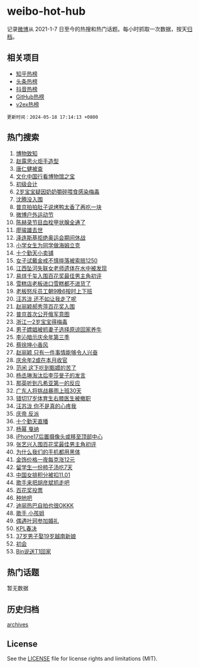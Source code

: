 # weibo-hot-hub

记录[微博](https://www.weibo.com)从 2021-1-7 日至今的热搜和热门话题。每小时抓取一次数据，按天[归档](archives)。

## 相关项目

- [知乎热榜](https://github.com/lonnyzhang423/zhihu-hot-hub)
- [头条热榜](https://github.com/lonnyzhang423/toutiao-hot-hub)
- [抖音热榜](https://github.com/lonnyzhang423/douyin-hot-hub)
- [GitHub热榜](https://github.com/lonnyzhang423/github-hot-hub)
- [v2ex热榜](https://github.com/lonnyzhang423/v2ex-hot-hub)


`更新时间：2024-05-18 17:14:13 +0800`

## 热门搜索

1. [博物致知](https://m.weibo.cn/search?containerid=100103type%3D1%26t%3D10%26q%3D%23%E5%8D%9A%E7%89%A9%E8%87%B4%E7%9F%A5%23&stream_entry_id=51&isnewpage=1&extparam=seat%3D1%26pos%3D0%26c_type%3D51%26stream_entry_id%3D51%26cate%3D10103%26q%3D%2523%25E5%258D%259A%25E7%2589%25A9%25E8%2587%25B4%25E7%259F%25A5%2523%26dgr%3D0%26filter_type%3Drealtimehot%26display_time%3D1716023651%26pre_seqid%3D171602365178405545112)
1. [赵露思火炬手造型](https://m.weibo.cn/search?containerid=100103type%3D1%26t%3D10%26q%3D%23%E8%B5%B5%E9%9C%B2%E6%80%9D%E7%81%AB%E7%82%AC%E6%89%8B%E9%80%A0%E5%9E%8B%23&stream_entry_id=31&isnewpage=1&extparam=seat%3D1%26lcate%3D5001%26c_type%3D31%26cate%3D5001%26q%3D%2523%25E8%25B5%25B5%25E9%259C%25B2%25E6%2580%259D%25E7%2581%25AB%25E7%2582%25AC%25E6%2589%258B%25E9%2580%25A0%25E5%259E%258B%2523%26dgr%3D0%26filter_type%3Drealtimehot%26pos%3D0%26stream_entry_id%3D31%26flag%3D1%26band_rank%3D1%26realpos%3D1%26display_time%3D1716023651%26pre_seqid%3D171602365178405545112)
1. [唐仁健被查](https://m.weibo.cn/search?containerid=100103type%3D1%26t%3D10%26q%3D%23%E5%94%90%E4%BB%81%E5%81%A5%E8%A2%AB%E6%9F%A5%23&stream_entry_id=31&isnewpage=1&extparam=seat%3D1%26lcate%3D5001%26c_type%3D31%26cate%3D5001%26q%3D%2523%25E5%2594%2590%25E4%25BB%2581%25E5%2581%25A5%25E8%25A2%25AB%25E6%259F%25A5%2523%26dgr%3D0%26filter_type%3Drealtimehot%26pos%3D1%26stream_entry_id%3D31%26flag%3D1%26band_rank%3D2%26realpos%3D2%26display_time%3D1716023651%26pre_seqid%3D171602365178405545112)
1. [文化中国行看博物馆之宝](https://m.weibo.cn/search?containerid=100103type%3D1%26t%3D10%26q%3D%23%E6%96%87%E5%8C%96%E4%B8%AD%E5%9B%BD%E8%A1%8C%E7%9C%8B%E5%8D%9A%E7%89%A9%E9%A6%86%E4%B9%8B%E5%AE%9D%23&stream_entry_id=31&isnewpage=1&extparam=seat%3D1%26lcate%3D5001%26c_type%3D31%26cate%3D5001%26q%3D%2523%25E6%2596%2587%25E5%258C%2596%25E4%25B8%25AD%25E5%259B%25BD%25E8%25A1%258C%25E7%259C%258B%25E5%258D%259A%25E7%2589%25A9%25E9%25A6%2586%25E4%25B9%258B%25E5%25AE%259D%2523%26dgr%3D0%26filter_type%3Drealtimehot%26pos%3D2%26stream_entry_id%3D31%26flag%3D0%26band_rank%3D3%26realpos%3D3%26display_time%3D1716023651%26pre_seqid%3D171602365178405545112)
1. [初级会计](https://m.weibo.cn/search?containerid=100103type%3D1%26t%3D10%26q%3D%23%E5%88%9D%E7%BA%A7%E4%BC%9A%E8%AE%A1%23&stream_entry_id=31&isnewpage=1&extparam=seat%3D1%26lcate%3D5001%26c_type%3D31%26cate%3D5001%26q%3D%2523%25E5%2588%259D%25E7%25BA%25A7%25E4%25BC%259A%25E8%25AE%25A1%2523%26dgr%3D0%26is_ad_pos%3D1%26pos%3D3%26stream_entry_id%3D31%26adid%3D235830%26band_rank%3D4%26filter_type%3Drealtimehot%26display_time%3D1716023651%26pre_seqid%3D171602365178405545112)
1. [2岁宝宝疑因奶奶嚼碎喂食感染梅毒](https://m.weibo.cn/search?containerid=100103type%3D1%26t%3D10%26q%3D%232%E5%B2%81%E5%AE%9D%E5%AE%9D%E7%96%91%E5%9B%A0%E5%A5%B6%E5%A5%B6%E5%9A%BC%E7%A2%8E%E5%96%82%E9%A3%9F%E6%84%9F%E6%9F%93%E6%A2%85%E6%AF%92%23&stream_entry_id=31&isnewpage=1&extparam=seat%3D1%26lcate%3D5001%26c_type%3D31%26cate%3D5001%26q%3D%25232%25E5%25B2%2581%25E5%25AE%259D%25E5%25AE%259D%25E7%2596%2591%25E5%259B%25A0%25E5%25A5%25B6%25E5%25A5%25B6%25E5%259A%25BC%25E7%25A2%258E%25E5%2596%2582%25E9%25A3%259F%25E6%2584%259F%25E6%259F%2593%25E6%25A2%2585%25E6%25AF%2592%2523%26dgr%3D0%26filter_type%3Drealtimehot%26pos%3D4%26stream_entry_id%3D31%26flag%3D0%26band_rank%3D4%26realpos%3D4%26display_time%3D1716023651%26pre_seqid%3D171602365178405545112)
1. [沈腾没入围](https://m.weibo.cn/search?containerid=100103type%3D1%26t%3D10%26q%3D%23%E6%B2%88%E8%85%BE%E6%B2%A1%E5%85%A5%E5%9B%B4%23&stream_entry_id=31&isnewpage=1&extparam=seat%3D1%26lcate%3D5001%26c_type%3D31%26cate%3D5001%26q%3D%2523%25E6%25B2%2588%25E8%2585%25BE%25E6%25B2%25A1%25E5%2585%25A5%25E5%259B%25B4%2523%26dgr%3D0%26filter_type%3Drealtimehot%26pos%3D5%26stream_entry_id%3D31%26flag%3D1%26band_rank%3D5%26realpos%3D5%26display_time%3D1716023651%26pre_seqid%3D171602365178405545112)
1. [普京拍拍肚子说烤鸭太香了再吃一块](https://m.weibo.cn/search?containerid=100103type%3D1%26t%3D10%26q%3D%23%E6%99%AE%E4%BA%AC%E6%8B%8D%E6%8B%8D%E8%82%9A%E5%AD%90%E8%AF%B4%E7%83%A4%E9%B8%AD%E5%A4%AA%E9%A6%99%E4%BA%86%E5%86%8D%E5%90%83%E4%B8%80%E5%9D%97%23&stream_entry_id=31&isnewpage=1&extparam=seat%3D1%26lcate%3D5001%26c_type%3D31%26cate%3D5001%26q%3D%2523%25E6%2599%25AE%25E4%25BA%25AC%25E6%258B%258D%25E6%258B%258D%25E8%2582%259A%25E5%25AD%2590%25E8%25AF%25B4%25E7%2583%25A4%25E9%25B8%25AD%25E5%25A4%25AA%25E9%25A6%2599%25E4%25BA%2586%25E5%2586%258D%25E5%2590%2583%25E4%25B8%2580%25E5%259D%2597%2523%26dgr%3D0%26filter_type%3Drealtimehot%26pos%3D6%26stream_entry_id%3D31%26flag%3D2%26band_rank%3D6%26realpos%3D6%26display_time%3D1716023651%26pre_seqid%3D171602365178405545112)
1. [微博户外运动节](https://m.weibo.cn/search?containerid=100103type%3D1%26t%3D10%26q%3D%23%E5%BE%AE%E5%8D%9A%E6%88%B7%E5%A4%96%E8%BF%90%E5%8A%A8%E8%8A%82%23&stream_entry_id=31&isnewpage=1&extparam=seat%3D1%26lcate%3D5001%26c_type%3D31%26cate%3D5001%26q%3D%2523%25E5%25BE%25AE%25E5%258D%259A%25E6%2588%25B7%25E5%25A4%2596%25E8%25BF%2590%25E5%258A%25A8%25E8%258A%2582%2523%26dgr%3D0%26is_ad_pos%3D1%26pos%3D7%26stream_entry_id%3D31%26adid%3D236938%26band_rank%3D7%26filter_type%3Drealtimehot%26display_time%3D1716023651%26pre_seqid%3D171602365178405545112)
1. [陈赫录节目血栓甲状腺全通了](https://m.weibo.cn/search?containerid=100103type%3D1%26t%3D10%26q%3D%23%E9%99%88%E8%B5%AB%E5%BD%95%E8%8A%82%E7%9B%AE%E8%A1%80%E6%A0%93%E7%94%B2%E7%8A%B6%E8%85%BA%E5%85%A8%E9%80%9A%E4%BA%86%23&stream_entry_id=31&isnewpage=1&extparam=seat%3D1%26lcate%3D5001%26c_type%3D31%26cate%3D5001%26q%3D%2523%25E9%2599%2588%25E8%25B5%25AB%25E5%25BD%2595%25E8%258A%2582%25E7%259B%25AE%25E8%25A1%2580%25E6%25A0%2593%25E7%2594%25B2%25E7%258A%25B6%25E8%2585%25BA%25E5%2585%25A8%25E9%2580%259A%25E4%25BA%2586%2523%26dgr%3D0%26filter_type%3Drealtimehot%26pos%3D8%26stream_entry_id%3D31%26flag%3D2%26band_rank%3D7%26realpos%3D7%26display_time%3D1716023651%26pre_seqid%3D171602365178405545112)
1. [廖骏雄去世](https://m.weibo.cn/search?containerid=100103type%3D1%26t%3D10%26q%3D%23%E5%BB%96%E9%AA%8F%E9%9B%84%E5%8E%BB%E4%B8%96%23&stream_entry_id=31&isnewpage=1&extparam=seat%3D1%26lcate%3D5001%26c_type%3D31%26cate%3D5001%26q%3D%2523%25E5%25BB%2596%25E9%25AA%258F%25E9%259B%2584%25E5%258E%25BB%25E4%25B8%2596%2523%26dgr%3D0%26filter_type%3Drealtimehot%26pos%3D9%26stream_entry_id%3D31%26flag%3D1%26band_rank%3D8%26realpos%3D8%26display_time%3D1716023651%26pre_seqid%3D171602365178405545112)
1. [泽连斯基拒绝奥运会期间休战](https://m.weibo.cn/search?containerid=100103type%3D1%26t%3D10%26q%3D%23%E6%B3%BD%E8%BF%9E%E6%96%AF%E5%9F%BA%E6%8B%92%E7%BB%9D%E5%A5%A5%E8%BF%90%E4%BC%9A%E6%9C%9F%E9%97%B4%E4%BC%91%E6%88%98%23&stream_entry_id=31&isnewpage=1&extparam=seat%3D1%26lcate%3D5001%26c_type%3D31%26cate%3D5001%26q%3D%2523%25E6%25B3%25BD%25E8%25BF%259E%25E6%2596%25AF%25E5%259F%25BA%25E6%258B%2592%25E7%25BB%259D%25E5%25A5%25A5%25E8%25BF%2590%25E4%25BC%259A%25E6%259C%259F%25E9%2597%25B4%25E4%25BC%2591%25E6%2588%2598%2523%26dgr%3D0%26filter_type%3Drealtimehot%26pos%3D10%26stream_entry_id%3D31%26flag%3D1%26band_rank%3D9%26realpos%3D9%26display_time%3D1716023651%26pre_seqid%3D171602365178405545112)
1. [小学女生为同学做海姆立克](https://m.weibo.cn/search?containerid=100103type%3D1%26t%3D10%26q%3D%23%E5%B0%8F%E5%AD%A6%E5%A5%B3%E7%94%9F%E4%B8%BA%E5%90%8C%E5%AD%A6%E5%81%9A%E6%B5%B7%E5%A7%86%E7%AB%8B%E5%85%8B%23&stream_entry_id=31&isnewpage=1&extparam=seat%3D1%26lcate%3D5001%26c_type%3D31%26cate%3D5001%26q%3D%2523%25E5%25B0%258F%25E5%25AD%25A6%25E5%25A5%25B3%25E7%2594%259F%25E4%25B8%25BA%25E5%2590%258C%25E5%25AD%25A6%25E5%2581%259A%25E6%25B5%25B7%25E5%25A7%2586%25E7%25AB%258B%25E5%2585%258B%2523%26dgr%3D0%26filter_type%3Drealtimehot%26pos%3D11%26stream_entry_id%3D31%26flag%3D32768%26band_rank%3D10%26realpos%3D10%26display_time%3D1716023651%26pre_seqid%3D171602365178405545112)
1. [十个勤天小卖铺](https://m.weibo.cn/search?containerid=100103type%3D1%26t%3D10%26q%3D%E5%8D%81%E4%B8%AA%E5%8B%A4%E5%A4%A9%E5%B0%8F%E5%8D%96%E9%93%BA&stream_entry_id=31&isnewpage=1&extparam=seat%3D1%26lcate%3D5001%26c_type%3D31%26cate%3D5001%26q%3D%25E5%258D%2581%25E4%25B8%25AA%25E5%258B%25A4%25E5%25A4%25A9%25E5%25B0%258F%25E5%258D%2596%25E9%2593%25BA%26dgr%3D0%26filter_type%3Drealtimehot%26pos%3D12%26stream_entry_id%3D31%26flag%3D2%26band_rank%3D11%26realpos%3D11%26display_time%3D1716023651%26pre_seqid%3D171602365178405545112)
1. [女子试戴金戒不慎摔落被索赔1250](https://m.weibo.cn/search?containerid=100103type%3D1%26t%3D10%26q%3D%23%E5%A5%B3%E5%AD%90%E8%AF%95%E6%88%B4%E9%87%91%E6%88%92%E4%B8%8D%E6%85%8E%E6%91%94%E8%90%BD%E8%A2%AB%E7%B4%A2%E8%B5%941250%23&stream_entry_id=31&isnewpage=1&extparam=seat%3D1%26lcate%3D5001%26c_type%3D31%26cate%3D5001%26q%3D%2523%25E5%25A5%25B3%25E5%25AD%2590%25E8%25AF%2595%25E6%2588%25B4%25E9%2587%2591%25E6%2588%2592%25E4%25B8%258D%25E6%2585%258E%25E6%2591%2594%25E8%2590%25BD%25E8%25A2%25AB%25E7%25B4%25A2%25E8%25B5%25941250%2523%26dgr%3D0%26filter_type%3Drealtimehot%26pos%3D13%26stream_entry_id%3D31%26flag%3D1%26band_rank%3D12%26realpos%3D12%26display_time%3D1716023651%26pre_seqid%3D171602365178405545112)
1. [江西坠河失联女老师遗体在水中被发现](https://m.weibo.cn/search?containerid=100103type%3D1%26t%3D10%26q%3D%23%E6%B1%9F%E8%A5%BF%E5%9D%A0%E6%B2%B3%E5%A4%B1%E8%81%94%E5%A5%B3%E8%80%81%E5%B8%88%E9%81%97%E4%BD%93%E5%9C%A8%E6%B0%B4%E4%B8%AD%E8%A2%AB%E5%8F%91%E7%8E%B0%23&stream_entry_id=31&isnewpage=1&extparam=seat%3D1%26lcate%3D5001%26c_type%3D31%26cate%3D5001%26q%3D%2523%25E6%25B1%259F%25E8%25A5%25BF%25E5%259D%25A0%25E6%25B2%25B3%25E5%25A4%25B1%25E8%2581%2594%25E5%25A5%25B3%25E8%2580%2581%25E5%25B8%2588%25E9%2581%2597%25E4%25BD%2593%25E5%259C%25A8%25E6%25B0%25B4%25E4%25B8%25AD%25E8%25A2%25AB%25E5%258F%2591%25E7%258E%25B0%2523%26dgr%3D0%26filter_type%3Drealtimehot%26pos%3D14%26stream_entry_id%3D31%26flag%3D1%26band_rank%3D13%26realpos%3D13%26display_time%3D1716023651%26pre_seqid%3D171602365178405545112)
1. [易烊千玺入围百花奖最佳男主角初评](https://m.weibo.cn/search?containerid=100103type%3D1%26t%3D10%26q%3D%23%E6%98%93%E7%83%8A%E5%8D%83%E7%8E%BA%E5%85%A5%E5%9B%B4%E7%99%BE%E8%8A%B1%E5%A5%96%E6%9C%80%E4%BD%B3%E7%94%B7%E4%B8%BB%E8%A7%92%E5%88%9D%E8%AF%84%23&stream_entry_id=31&isnewpage=1&extparam=seat%3D1%26lcate%3D5001%26c_type%3D31%26cate%3D5001%26q%3D%2523%25E6%2598%2593%25E7%2583%258A%25E5%258D%2583%25E7%258E%25BA%25E5%2585%25A5%25E5%259B%25B4%25E7%2599%25BE%25E8%258A%25B1%25E5%25A5%2596%25E6%259C%2580%25E4%25BD%25B3%25E7%2594%25B7%25E4%25B8%25BB%25E8%25A7%2592%25E5%2588%259D%25E8%25AF%2584%2523%26dgr%3D0%26filter_type%3Drealtimehot%26pos%3D15%26stream_entry_id%3D31%26flag%3D1%26band_rank%3D14%26realpos%3D14%26display_time%3D1716023651%26pre_seqid%3D171602365178405545112)
1. [雪糕店老板进口雪糕都不进货了](https://m.weibo.cn/search?containerid=100103type%3D1%26t%3D10%26q%3D%23%E9%9B%AA%E7%B3%95%E5%BA%97%E8%80%81%E6%9D%BF%E8%BF%9B%E5%8F%A3%E9%9B%AA%E7%B3%95%E9%83%BD%E4%B8%8D%E8%BF%9B%E8%B4%A7%E4%BA%86%23&stream_entry_id=31&isnewpage=1&extparam=seat%3D1%26lcate%3D5001%26c_type%3D31%26cate%3D5001%26q%3D%2523%25E9%259B%25AA%25E7%25B3%2595%25E5%25BA%2597%25E8%2580%2581%25E6%259D%25BF%25E8%25BF%259B%25E5%258F%25A3%25E9%259B%25AA%25E7%25B3%2595%25E9%2583%25BD%25E4%25B8%258D%25E8%25BF%259B%25E8%25B4%25A7%25E4%25BA%2586%2523%26dgr%3D0%26filter_type%3Drealtimehot%26pos%3D16%26stream_entry_id%3D31%26flag%3D1%26band_rank%3D15%26realpos%3D15%26display_time%3D1716023651%26pre_seqid%3D171602365178405545112)
1. [老板怒斥员工朝9晚6按时上下班](https://m.weibo.cn/search?containerid=100103type%3D1%26t%3D10%26q%3D%23%E8%80%81%E6%9D%BF%E6%80%92%E6%96%A5%E5%91%98%E5%B7%A5%E6%9C%9D9%E6%99%9A6%E6%8C%89%E6%97%B6%E4%B8%8A%E4%B8%8B%E7%8F%AD%23&stream_entry_id=31&isnewpage=1&extparam=seat%3D1%26lcate%3D5001%26c_type%3D31%26cate%3D5001%26q%3D%2523%25E8%2580%2581%25E6%259D%25BF%25E6%2580%2592%25E6%2596%25A5%25E5%2591%2598%25E5%25B7%25A5%25E6%259C%259D9%25E6%2599%259A6%25E6%258C%2589%25E6%2597%25B6%25E4%25B8%258A%25E4%25B8%258B%25E7%258F%25AD%2523%26dgr%3D0%26filter_type%3Drealtimehot%26pos%3D17%26stream_entry_id%3D31%26flag%3D0%26band_rank%3D16%26realpos%3D16%26display_time%3D1716023651%26pre_seqid%3D171602365178405545112)
1. [汪苏泷 还不如让我走了呢](https://m.weibo.cn/search?containerid=100103type%3D1%26t%3D10%26q%3D%E6%B1%AA%E8%8B%8F%E6%B3%B7+%E8%BF%98%E4%B8%8D%E5%A6%82%E8%AE%A9%E6%88%91%E8%B5%B0%E4%BA%86%E5%91%A2&stream_entry_id=31&isnewpage=1&extparam=seat%3D1%26lcate%3D5001%26c_type%3D31%26cate%3D5001%26q%3D%25E6%25B1%25AA%25E8%258B%258F%25E6%25B3%25B7%2520%25E8%25BF%2598%25E4%25B8%258D%25E5%25A6%2582%25E8%25AE%25A9%25E6%2588%2591%25E8%25B5%25B0%25E4%25BA%2586%25E5%2591%25A2%26dgr%3D0%26filter_type%3Drealtimehot%26pos%3D18%26stream_entry_id%3D31%26flag%3D2%26band_rank%3D17%26realpos%3D17%26display_time%3D1716023651%26pre_seqid%3D171602365178405545112)
1. [赵丽颖郝秀萍百花奖入围](https://m.weibo.cn/search?containerid=100103type%3D1%26t%3D10%26q%3D%23%E8%B5%B5%E4%B8%BD%E9%A2%96%E9%83%9D%E7%A7%80%E8%90%8D%E7%99%BE%E8%8A%B1%E5%A5%96%E5%85%A5%E5%9B%B4%23&stream_entry_id=31&isnewpage=1&extparam=seat%3D1%26lcate%3D5001%26c_type%3D31%26cate%3D5001%26q%3D%2523%25E8%25B5%25B5%25E4%25B8%25BD%25E9%25A2%2596%25E9%2583%259D%25E7%25A7%2580%25E8%2590%258D%25E7%2599%25BE%25E8%258A%25B1%25E5%25A5%2596%25E5%2585%25A5%25E5%259B%25B4%2523%26dgr%3D0%26filter_type%3Drealtimehot%26pos%3D19%26stream_entry_id%3D31%26flag%3D0%26band_rank%3D18%26realpos%3D18%26display_time%3D1716023651%26pre_seqid%3D171602365178405545112)
1. [普京首次公开俄军意图](https://m.weibo.cn/search?containerid=100103type%3D1%26t%3D10%26q%3D%23%E6%99%AE%E4%BA%AC%E9%A6%96%E6%AC%A1%E5%85%AC%E5%BC%80%E4%BF%84%E5%86%9B%E6%84%8F%E5%9B%BE%23&stream_entry_id=31&isnewpage=1&extparam=seat%3D1%26lcate%3D5001%26c_type%3D31%26cate%3D5001%26q%3D%2523%25E6%2599%25AE%25E4%25BA%25AC%25E9%25A6%2596%25E6%25AC%25A1%25E5%2585%25AC%25E5%25BC%2580%25E4%25BF%2584%25E5%2586%259B%25E6%2584%258F%25E5%259B%25BE%2523%26dgr%3D0%26filter_type%3Drealtimehot%26pos%3D20%26stream_entry_id%3D31%26flag%3D0%26band_rank%3D19%26realpos%3D19%26display_time%3D1716023651%26pre_seqid%3D171602365178405545112)
1. [浙江一2岁宝宝得梅毒](https://m.weibo.cn/search?containerid=100103type%3D1%26t%3D10%26q%3D%23%E6%B5%99%E6%B1%9F%E4%B8%802%E5%B2%81%E5%AE%9D%E5%AE%9D%E5%BE%97%E6%A2%85%E6%AF%92%23&stream_entry_id=31&isnewpage=1&extparam=seat%3D1%26lcate%3D5001%26c_type%3D31%26cate%3D5001%26q%3D%2523%25E6%25B5%2599%25E6%25B1%259F%25E4%25B8%25802%25E5%25B2%2581%25E5%25AE%259D%25E5%25AE%259D%25E5%25BE%2597%25E6%25A2%2585%25E6%25AF%2592%2523%26dgr%3D0%26filter_type%3Drealtimehot%26pos%3D21%26stream_entry_id%3D31%26flag%3D0%26band_rank%3D20%26realpos%3D20%26display_time%3D1716023651%26pre_seqid%3D171602365178405545112)
1. [男子嫖娼被抓妻子选择原谅回家养牛](https://m.weibo.cn/search?containerid=100103type%3D1%26t%3D10%26q%3D%23%E7%94%B7%E5%AD%90%E5%AB%96%E5%A8%BC%E8%A2%AB%E6%8A%93%E5%A6%BB%E5%AD%90%E9%80%89%E6%8B%A9%E5%8E%9F%E8%B0%85%E5%9B%9E%E5%AE%B6%E5%85%BB%E7%89%9B%23&stream_entry_id=31&isnewpage=1&extparam=seat%3D1%26lcate%3D5001%26c_type%3D31%26cate%3D5001%26q%3D%2523%25E7%2594%25B7%25E5%25AD%2590%25E5%25AB%2596%25E5%25A8%25BC%25E8%25A2%25AB%25E6%258A%2593%25E5%25A6%25BB%25E5%25AD%2590%25E9%2580%2589%25E6%258B%25A9%25E5%258E%259F%25E8%25B0%2585%25E5%259B%259E%25E5%25AE%25B6%25E5%2585%25BB%25E7%2589%259B%2523%26dgr%3D0%26filter_type%3Drealtimehot%26pos%3D22%26stream_entry_id%3D31%26flag%3D2%26band_rank%3D21%26realpos%3D21%26display_time%3D1716023651%26pre_seqid%3D171602365178405545112)
1. [李沁暗示庆余年第三季](https://m.weibo.cn/search?containerid=100103type%3D1%26t%3D10%26q%3D%23%E6%9D%8E%E6%B2%81%E6%9A%97%E7%A4%BA%E5%BA%86%E4%BD%99%E5%B9%B4%E7%AC%AC%E4%B8%89%E5%AD%A3%23&stream_entry_id=31&isnewpage=1&extparam=seat%3D1%26lcate%3D5001%26c_type%3D31%26cate%3D5001%26q%3D%2523%25E6%259D%258E%25E6%25B2%2581%25E6%259A%2597%25E7%25A4%25BA%25E5%25BA%2586%25E4%25BD%2599%25E5%25B9%25B4%25E7%25AC%25AC%25E4%25B8%2589%25E5%25AD%25A3%2523%26dgr%3D0%26filter_type%3Drealtimehot%26pos%3D23%26stream_entry_id%3D31%26flag%3D2%26band_rank%3D22%26realpos%3D22%26display_time%3D1716023651%26pre_seqid%3D171602365178405545112)
1. [蔡徐坤小香风](https://m.weibo.cn/search?containerid=100103type%3D1%26t%3D10%26q%3D%E8%94%A1%E5%BE%90%E5%9D%A4%E5%B0%8F%E9%A6%99%E9%A3%8E&stream_entry_id=31&isnewpage=1&extparam=seat%3D1%26lcate%3D5001%26c_type%3D31%26cate%3D5001%26q%3D%25E8%2594%25A1%25E5%25BE%2590%25E5%259D%25A4%25E5%25B0%258F%25E9%25A6%2599%25E9%25A3%258E%26dgr%3D0%26filter_type%3Drealtimehot%26pos%3D24%26stream_entry_id%3D31%26flag%3D0%26band_rank%3D23%26realpos%3D23%26display_time%3D1716023651%26pre_seqid%3D171602365178405545112)
1. [赵丽颖 只有一件事情能够令人兴奋](https://m.weibo.cn/search?containerid=100103type%3D1%26t%3D10%26q%3D%E8%B5%B5%E4%B8%BD%E9%A2%96+%E5%8F%AA%E6%9C%89%E4%B8%80%E4%BB%B6%E4%BA%8B%E6%83%85%E8%83%BD%E5%A4%9F%E4%BB%A4%E4%BA%BA%E5%85%B4%E5%A5%8B&stream_entry_id=31&isnewpage=1&extparam=seat%3D1%26lcate%3D5001%26c_type%3D31%26cate%3D5001%26q%3D%25E8%25B5%25B5%25E4%25B8%25BD%25E9%25A2%2596%2520%25E5%258F%25AA%25E6%259C%2589%25E4%25B8%2580%25E4%25BB%25B6%25E4%25BA%258B%25E6%2583%2585%25E8%2583%25BD%25E5%25A4%259F%25E4%25BB%25A4%25E4%25BA%25BA%25E5%2585%25B4%25E5%25A5%258B%26dgr%3D0%26filter_type%3Drealtimehot%26pos%3D25%26stream_entry_id%3D31%26flag%3D0%26band_rank%3D24%26realpos%3D24%26display_time%3D1716023651%26pre_seqid%3D171602365178405545112)
1. [庆余年2或在本月收官](https://m.weibo.cn/search?containerid=100103type%3D1%26t%3D10%26q%3D%23%E5%BA%86%E4%BD%99%E5%B9%B42%E6%88%96%E5%9C%A8%E6%9C%AC%E6%9C%88%E6%94%B6%E5%AE%98%23&stream_entry_id=31&isnewpage=1&extparam=seat%3D1%26lcate%3D5001%26c_type%3D31%26cate%3D5001%26q%3D%2523%25E5%25BA%2586%25E4%25BD%2599%25E5%25B9%25B42%25E6%2588%2596%25E5%259C%25A8%25E6%259C%25AC%25E6%259C%2588%25E6%2594%25B6%25E5%25AE%2598%2523%26dgr%3D0%26filter_type%3Drealtimehot%26pos%3D26%26stream_entry_id%3D31%26flag%3D1%26band_rank%3D25%26realpos%3D25%26display_time%3D1716023651%26pre_seqid%3D171602365178405545112)
1. [范闲 这下吃到甄嬛的苦了](https://m.weibo.cn/search?containerid=100103type%3D1%26t%3D10%26q%3D%E8%8C%83%E9%97%B2+%E8%BF%99%E4%B8%8B%E5%90%83%E5%88%B0%E7%94%84%E5%AC%9B%E7%9A%84%E8%8B%A6%E4%BA%86&stream_entry_id=31&isnewpage=1&extparam=seat%3D1%26lcate%3D5001%26c_type%3D31%26cate%3D5001%26q%3D%25E8%258C%2583%25E9%2597%25B2%2520%25E8%25BF%2599%25E4%25B8%258B%25E5%2590%2583%25E5%2588%25B0%25E7%2594%2584%25E5%25AC%259B%25E7%259A%2584%25E8%258B%25A6%25E4%25BA%2586%26dgr%3D0%26filter_type%3Drealtimehot%26pos%3D27%26stream_entry_id%3D31%26flag%3D0%26band_rank%3D26%26realpos%3D26%26display_time%3D1716023651%26pre_seqid%3D171602365178405545112)
1. [杨丞琳淘汰后李莎旻子的发言](https://m.weibo.cn/search?containerid=100103type%3D1%26t%3D10%26q%3D%23%E6%9D%A8%E4%B8%9E%E7%90%B3%E6%B7%98%E6%B1%B0%E5%90%8E%E6%9D%8E%E8%8E%8E%E6%97%BB%E5%AD%90%E7%9A%84%E5%8F%91%E8%A8%80%23&stream_entry_id=31&isnewpage=1&extparam=seat%3D1%26lcate%3D5001%26c_type%3D31%26cate%3D5001%26q%3D%2523%25E6%259D%25A8%25E4%25B8%259E%25E7%2590%25B3%25E6%25B7%2598%25E6%25B1%25B0%25E5%2590%258E%25E6%259D%258E%25E8%258E%258E%25E6%2597%25BB%25E5%25AD%2590%25E7%259A%2584%25E5%258F%2591%25E8%25A8%2580%2523%26dgr%3D0%26filter_type%3Drealtimehot%26pos%3D28%26stream_entry_id%3D31%26flag%3D0%26band_rank%3D27%26realpos%3D27%26display_time%3D1716023651%26pre_seqid%3D171602365178405545112)
1. [那英听到凡希亚第一的反应](https://m.weibo.cn/search?containerid=100103type%3D1%26t%3D10%26q%3D%23%E9%82%A3%E8%8B%B1%E5%90%AC%E5%88%B0%E5%87%A1%E5%B8%8C%E4%BA%9A%E7%AC%AC%E4%B8%80%E7%9A%84%E5%8F%8D%E5%BA%94%23&stream_entry_id=31&isnewpage=1&extparam=seat%3D1%26lcate%3D5001%26c_type%3D31%26cate%3D5001%26q%3D%2523%25E9%2582%25A3%25E8%258B%25B1%25E5%2590%25AC%25E5%2588%25B0%25E5%2587%25A1%25E5%25B8%258C%25E4%25BA%259A%25E7%25AC%25AC%25E4%25B8%2580%25E7%259A%2584%25E5%258F%258D%25E5%25BA%2594%2523%26dgr%3D0%26filter_type%3Drealtimehot%26pos%3D29%26stream_entry_id%3D31%26flag%3D1%26band_rank%3D28%26realpos%3D28%26display_time%3D1716023651%26pre_seqid%3D171602365178405545112)
1. [广东人将挑战暴雨上班30天](https://m.weibo.cn/search?containerid=100103type%3D1%26t%3D10%26q%3D%23%E5%B9%BF%E4%B8%9C%E4%BA%BA%E5%B0%86%E6%8C%91%E6%88%98%E6%9A%B4%E9%9B%A8%E4%B8%8A%E7%8F%AD30%E5%A4%A9%23&stream_entry_id=31&isnewpage=1&extparam=seat%3D1%26lcate%3D5001%26c_type%3D31%26cate%3D5001%26q%3D%2523%25E5%25B9%25BF%25E4%25B8%259C%25E4%25BA%25BA%25E5%25B0%2586%25E6%258C%2591%25E6%2588%2598%25E6%259A%25B4%25E9%259B%25A8%25E4%25B8%258A%25E7%258F%25AD30%25E5%25A4%25A9%2523%26dgr%3D0%26filter_type%3Drealtimehot%26pos%3D30%26stream_entry_id%3D31%26flag%3D1%26band_rank%3D29%26realpos%3D29%26display_time%3D1716023651%26pre_seqid%3D171602365178405545112)
1. [错切17岁体育生右膝医生被撤职](https://m.weibo.cn/search?containerid=100103type%3D1%26t%3D10%26q%3D%23%E9%94%99%E5%88%8717%E5%B2%81%E4%BD%93%E8%82%B2%E7%94%9F%E5%8F%B3%E8%86%9D%E5%8C%BB%E7%94%9F%E8%A2%AB%E6%92%A4%E8%81%8C%23&stream_entry_id=31&isnewpage=1&extparam=seat%3D1%26lcate%3D5001%26c_type%3D31%26cate%3D5001%26q%3D%2523%25E9%2594%2599%25E5%2588%258717%25E5%25B2%2581%25E4%25BD%2593%25E8%2582%25B2%25E7%2594%259F%25E5%258F%25B3%25E8%2586%259D%25E5%258C%25BB%25E7%2594%259F%25E8%25A2%25AB%25E6%2592%25A4%25E8%2581%258C%2523%26dgr%3D0%26filter_type%3Drealtimehot%26pos%3D31%26stream_entry_id%3D31%26flag%3D1%26band_rank%3D30%26realpos%3D30%26display_time%3D1716023651%26pre_seqid%3D171602365178405545112)
1. [汪苏泷 你不是真的心疼我](https://m.weibo.cn/search?containerid=100103type%3D1%26t%3D10%26q%3D%E6%B1%AA%E8%8B%8F%E6%B3%B7+%E4%BD%A0%E4%B8%8D%E6%98%AF%E7%9C%9F%E7%9A%84%E5%BF%83%E7%96%BC%E6%88%91&stream_entry_id=31&isnewpage=1&extparam=seat%3D1%26lcate%3D5001%26c_type%3D31%26cate%3D5001%26q%3D%25E6%25B1%25AA%25E8%258B%258F%25E6%25B3%25B7%2520%25E4%25BD%25A0%25E4%25B8%258D%25E6%2598%25AF%25E7%259C%259F%25E7%259A%2584%25E5%25BF%2583%25E7%2596%25BC%25E6%2588%2591%26dgr%3D0%26filter_type%3Drealtimehot%26pos%3D32%26stream_entry_id%3D31%26flag%3D0%26band_rank%3D31%26realpos%3D31%26display_time%3D1716023651%26pre_seqid%3D171602365178405545112)
1. [庆帝 反派](https://m.weibo.cn/search?containerid=100103type%3D1%26t%3D10%26q%3D%E5%BA%86%E5%B8%9D+%E5%8F%8D%E6%B4%BE&stream_entry_id=31&isnewpage=1&extparam=seat%3D1%26lcate%3D5001%26c_type%3D31%26cate%3D5001%26q%3D%25E5%25BA%2586%25E5%25B8%259D%2520%25E5%258F%258D%25E6%25B4%25BE%26dgr%3D0%26filter_type%3Drealtimehot%26pos%3D33%26stream_entry_id%3D31%26flag%3D0%26band_rank%3D32%26realpos%3D32%26display_time%3D1716023651%26pre_seqid%3D171602365178405545112)
1. [十个勤天直播](https://m.weibo.cn/search?containerid=100103type%3D1%26t%3D10%26q%3D%E5%8D%81%E4%B8%AA%E5%8B%A4%E5%A4%A9%E7%9B%B4%E6%92%AD&stream_entry_id=31&isnewpage=1&extparam=seat%3D1%26lcate%3D5001%26c_type%3D31%26cate%3D5001%26q%3D%25E5%258D%2581%25E4%25B8%25AA%25E5%258B%25A4%25E5%25A4%25A9%25E7%259B%25B4%25E6%2592%25AD%26dgr%3D0%26filter_type%3Drealtimehot%26pos%3D34%26stream_entry_id%3D31%26flag%3D0%26band_rank%3D33%26realpos%3D33%26display_time%3D1716023651%26pre_seqid%3D171602365178405545112)
1. [杨幂 戛纳](https://m.weibo.cn/search?containerid=100103type%3D1%26t%3D10%26q%3D%E6%9D%A8%E5%B9%82+%E6%88%9B%E7%BA%B3&stream_entry_id=31&isnewpage=1&extparam=seat%3D1%26lcate%3D5001%26c_type%3D31%26cate%3D5001%26q%3D%25E6%259D%25A8%25E5%25B9%2582%2520%25E6%2588%259B%25E7%25BA%25B3%26dgr%3D0%26filter_type%3Drealtimehot%26pos%3D35%26stream_entry_id%3D31%26flag%3D0%26band_rank%3D34%26realpos%3D34%26display_time%3D1716023651%26pre_seqid%3D171602365178405545112)
1. [iPhone17后置摄像头或移至顶部中心](https://m.weibo.cn/search?containerid=100103type%3D1%26t%3D10%26q%3D%23iPhone17%E5%90%8E%E7%BD%AE%E6%91%84%E5%83%8F%E5%A4%B4%E6%88%96%E7%A7%BB%E8%87%B3%E9%A1%B6%E9%83%A8%E4%B8%AD%E5%BF%83%23&stream_entry_id=31&isnewpage=1&extparam=seat%3D1%26lcate%3D5001%26c_type%3D31%26cate%3D5001%26q%3D%2523iPhone17%25E5%2590%258E%25E7%25BD%25AE%25E6%2591%2584%25E5%2583%258F%25E5%25A4%25B4%25E6%2588%2596%25E7%25A7%25BB%25E8%2587%25B3%25E9%25A1%25B6%25E9%2583%25A8%25E4%25B8%25AD%25E5%25BF%2583%2523%26dgr%3D0%26filter_type%3Drealtimehot%26pos%3D36%26stream_entry_id%3D31%26flag%3D0%26band_rank%3D35%26realpos%3D35%26display_time%3D1716023651%26pre_seqid%3D171602365178405545112)
1. [张艺兴入围百花奖最佳男主角初评](https://m.weibo.cn/search?containerid=100103type%3D1%26t%3D10%26q%3D%23%E5%BC%A0%E8%89%BA%E5%85%B4%E5%85%A5%E5%9B%B4%E7%99%BE%E8%8A%B1%E5%A5%96%E6%9C%80%E4%BD%B3%E7%94%B7%E4%B8%BB%E8%A7%92%E5%88%9D%E8%AF%84%23&stream_entry_id=31&isnewpage=1&extparam=seat%3D1%26lcate%3D5001%26c_type%3D31%26cate%3D5001%26q%3D%2523%25E5%25BC%25A0%25E8%2589%25BA%25E5%2585%25B4%25E5%2585%25A5%25E5%259B%25B4%25E7%2599%25BE%25E8%258A%25B1%25E5%25A5%2596%25E6%259C%2580%25E4%25BD%25B3%25E7%2594%25B7%25E4%25B8%25BB%25E8%25A7%2592%25E5%2588%259D%25E8%25AF%2584%2523%26dgr%3D0%26filter_type%3Drealtimehot%26pos%3D37%26stream_entry_id%3D31%26flag%3D1%26band_rank%3D36%26realpos%3D36%26display_time%3D1716023651%26pre_seqid%3D171602365178405545112)
1. [为什么我们的手机都用黑体](https://m.weibo.cn/search?containerid=100103type%3D1%26t%3D10%26q%3D%23%E4%B8%BA%E4%BB%80%E4%B9%88%E6%88%91%E4%BB%AC%E7%9A%84%E6%89%8B%E6%9C%BA%E9%83%BD%E7%94%A8%E9%BB%91%E4%BD%93%23&stream_entry_id=31&isnewpage=1&extparam=seat%3D1%26lcate%3D5001%26c_type%3D31%26cate%3D5001%26q%3D%2523%25E4%25B8%25BA%25E4%25BB%2580%25E4%25B9%2588%25E6%2588%2591%25E4%25BB%25AC%25E7%259A%2584%25E6%2589%258B%25E6%259C%25BA%25E9%2583%25BD%25E7%2594%25A8%25E9%25BB%2591%25E4%25BD%2593%2523%26dgr%3D0%26filter_type%3Drealtimehot%26pos%3D38%26stream_entry_id%3D31%26flag%3D0%26band_rank%3D37%26realpos%3D37%26display_time%3D1716023651%26pre_seqid%3D171602365178405545112)
1. [金饰价格一夜每克涨12元](https://m.weibo.cn/search?containerid=100103type%3D1%26t%3D10%26q%3D%23%E9%87%91%E9%A5%B0%E4%BB%B7%E6%A0%BC%E4%B8%80%E5%A4%9C%E6%AF%8F%E5%85%8B%E6%B6%A812%E5%85%83%23&stream_entry_id=31&isnewpage=1&extparam=seat%3D1%26lcate%3D5001%26c_type%3D31%26cate%3D5001%26q%3D%2523%25E9%2587%2591%25E9%25A5%25B0%25E4%25BB%25B7%25E6%25A0%25BC%25E4%25B8%2580%25E5%25A4%259C%25E6%25AF%258F%25E5%2585%258B%25E6%25B6%25A812%25E5%2585%2583%2523%26dgr%3D0%26filter_type%3Drealtimehot%26pos%3D39%26stream_entry_id%3D31%26flag%3D0%26band_rank%3D38%26realpos%3D38%26display_time%3D1716023651%26pre_seqid%3D171602365178405545112)
1. [留学生一份柿子汤吃7天](https://m.weibo.cn/search?containerid=100103type%3D1%26t%3D10%26q%3D%23%E7%95%99%E5%AD%A6%E7%94%9F%E4%B8%80%E4%BB%BD%E6%9F%BF%E5%AD%90%E6%B1%A4%E5%90%837%E5%A4%A9%23&stream_entry_id=31&isnewpage=1&extparam=seat%3D1%26lcate%3D5001%26c_type%3D31%26cate%3D5001%26q%3D%2523%25E7%2595%2599%25E5%25AD%25A6%25E7%2594%259F%25E4%25B8%2580%25E4%25BB%25BD%25E6%259F%25BF%25E5%25AD%2590%25E6%25B1%25A4%25E5%2590%25837%25E5%25A4%25A9%2523%26dgr%3D0%26filter_type%3Drealtimehot%26pos%3D40%26stream_entry_id%3D31%26flag%3D0%26band_rank%3D39%26realpos%3D39%26display_time%3D1716023651%26pre_seqid%3D171602365178405545112)
1. [中国女排积分被扣11.01](https://m.weibo.cn/search?containerid=100103type%3D1%26t%3D10%26q%3D%23%E4%B8%AD%E5%9B%BD%E5%A5%B3%E6%8E%92%E7%A7%AF%E5%88%86%E8%A2%AB%E6%89%A311.01%23&stream_entry_id=31&isnewpage=1&extparam=seat%3D1%26lcate%3D5001%26c_type%3D31%26cate%3D5001%26q%3D%2523%25E4%25B8%25AD%25E5%259B%25BD%25E5%25A5%25B3%25E6%258E%2592%25E7%25A7%25AF%25E5%2588%2586%25E8%25A2%25AB%25E6%2589%25A311.01%2523%26dgr%3D0%26filter_type%3Drealtimehot%26pos%3D41%26stream_entry_id%3D31%26flag%3D1%26band_rank%3D40%26realpos%3D40%26display_time%3D1716023651%26pre_seqid%3D171602365178405545112)
1. [歌手来把胡彦斌抓走吧](https://m.weibo.cn/search?containerid=100103type%3D1%26t%3D10%26q%3D%23%E6%AD%8C%E6%89%8B%E6%9D%A5%E6%8A%8A%E8%83%A1%E5%BD%A6%E6%96%8C%E6%8A%93%E8%B5%B0%E5%90%A7%23&stream_entry_id=31&isnewpage=1&extparam=seat%3D1%26lcate%3D5001%26c_type%3D31%26cate%3D5001%26q%3D%2523%25E6%25AD%258C%25E6%2589%258B%25E6%259D%25A5%25E6%258A%258A%25E8%2583%25A1%25E5%25BD%25A6%25E6%2596%258C%25E6%258A%2593%25E8%25B5%25B0%25E5%2590%25A7%2523%26dgr%3D0%26filter_type%3Drealtimehot%26pos%3D42%26stream_entry_id%3D31%26flag%3D0%26band_rank%3D41%26realpos%3D41%26display_time%3D1716023651%26pre_seqid%3D171602365178405545112)
1. [百花奖投票](https://m.weibo.cn/search?containerid=100103type%3D1%26t%3D10%26q%3D%E7%99%BE%E8%8A%B1%E5%A5%96%E6%8A%95%E7%A5%A8&stream_entry_id=31&isnewpage=1&extparam=seat%3D1%26lcate%3D5001%26c_type%3D31%26cate%3D5001%26q%3D%25E7%2599%25BE%25E8%258A%25B1%25E5%25A5%2596%25E6%258A%2595%25E7%25A5%25A8%26dgr%3D0%26filter_type%3Drealtimehot%26pos%3D43%26stream_entry_id%3D31%26flag%3D1%26band_rank%3D42%26realpos%3D42%26display_time%3D1716023651%26pre_seqid%3D171602365178405545112)
1. [种地吧](https://m.weibo.cn/search?containerid=100103type%3D1%26t%3D10%26q%3D%E7%A7%8D%E5%9C%B0%E5%90%A7&stream_entry_id=31&isnewpage=1&extparam=seat%3D1%26lcate%3D5001%26c_type%3D31%26cate%3D5001%26q%3D%25E7%25A7%258D%25E5%259C%25B0%25E5%2590%25A7%26dgr%3D0%26filter_type%3Drealtimehot%26pos%3D44%26stream_entry_id%3D31%26flag%3D0%26band_rank%3D43%26realpos%3D43%26display_time%3D1716023651%26pre_seqid%3D171602365178405545112)
1. [迪丽热巴自拍也很OKKK](https://m.weibo.cn/search?containerid=100103type%3D1%26t%3D10%26q%3D%23%E8%BF%AA%E4%B8%BD%E7%83%AD%E5%B7%B4%E8%87%AA%E6%8B%8D%E4%B9%9F%E5%BE%88OKKK%23&stream_entry_id=31&isnewpage=1&extparam=seat%3D1%26lcate%3D5001%26c_type%3D31%26cate%3D5001%26q%3D%2523%25E8%25BF%25AA%25E4%25B8%25BD%25E7%2583%25AD%25E5%25B7%25B4%25E8%2587%25AA%25E6%258B%258D%25E4%25B9%259F%25E5%25BE%2588OKKK%2523%26dgr%3D0%26filter_type%3Drealtimehot%26pos%3D45%26stream_entry_id%3D31%26flag%3D1%26band_rank%3D44%26realpos%3D44%26display_time%3D1716023651%26pre_seqid%3D171602365178405545112)
1. [歌手 小孩姐](https://m.weibo.cn/search?containerid=100103type%3D1%26t%3D10%26q%3D%E6%AD%8C%E6%89%8B+%E5%B0%8F%E5%AD%A9%E5%A7%90&stream_entry_id=31&isnewpage=1&extparam=seat%3D1%26lcate%3D5001%26c_type%3D31%26cate%3D5001%26q%3D%25E6%25AD%258C%25E6%2589%258B%2520%25E5%25B0%258F%25E5%25AD%25A9%25E5%25A7%2590%26dgr%3D0%26filter_type%3Drealtimehot%26pos%3D46%26stream_entry_id%3D31%26flag%3D0%26band_rank%3D45%26realpos%3D45%26display_time%3D1716023651%26pre_seqid%3D171602365178405545112)
1. [偶遇叶珂参加婚礼](https://m.weibo.cn/search?containerid=100103type%3D1%26t%3D10%26q%3D%23%E5%81%B6%E9%81%87%E5%8F%B6%E7%8F%82%E5%8F%82%E5%8A%A0%E5%A9%9A%E7%A4%BC%23&stream_entry_id=31&isnewpage=1&extparam=seat%3D1%26lcate%3D5001%26c_type%3D31%26cate%3D5001%26q%3D%2523%25E5%2581%25B6%25E9%2581%2587%25E5%258F%25B6%25E7%258F%2582%25E5%258F%2582%25E5%258A%25A0%25E5%25A9%259A%25E7%25A4%25BC%2523%26dgr%3D0%26filter_type%3Drealtimehot%26pos%3D47%26stream_entry_id%3D31%26flag%3D1%26band_rank%3D46%26realpos%3D46%26display_time%3D1716023651%26pre_seqid%3D171602365178405545112)
1. [KPL春决](https://m.weibo.cn/search?containerid=100103type%3D1%26t%3D10%26q%3DKPL%E6%98%A5%E5%86%B3&stream_entry_id=31&isnewpage=1&extparam=seat%3D1%26lcate%3D5001%26c_type%3D31%26cate%3D5001%26q%3DKPL%25E6%2598%25A5%25E5%2586%25B3%26dgr%3D0%26filter_type%3Drealtimehot%26pos%3D48%26stream_entry_id%3D31%26flag%3D1%26band_rank%3D47%26realpos%3D47%26display_time%3D1716023651%26pre_seqid%3D171602365178405545112)
1. [37岁男子娶19岁越南新娘](https://m.weibo.cn/search?containerid=100103type%3D1%26t%3D10%26q%3D%2337%E5%B2%81%E7%94%B7%E5%AD%90%E5%A8%B619%E5%B2%81%E8%B6%8A%E5%8D%97%E6%96%B0%E5%A8%98%23&stream_entry_id=31&isnewpage=1&extparam=seat%3D1%26lcate%3D5001%26c_type%3D31%26cate%3D5001%26q%3D%252337%25E5%25B2%2581%25E7%2594%25B7%25E5%25AD%2590%25E5%25A8%25B619%25E5%25B2%2581%25E8%25B6%258A%25E5%258D%2597%25E6%2596%25B0%25E5%25A8%2598%2523%26dgr%3D0%26filter_type%3Drealtimehot%26pos%3D49%26stream_entry_id%3D31%26flag%3D0%26band_rank%3D48%26realpos%3D48%26display_time%3D1716023651%26pre_seqid%3D171602365178405545112)
1. [初会](https://m.weibo.cn/search?containerid=100103type%3D1%26t%3D10%26q%3D%E5%88%9D%E4%BC%9A&stream_entry_id=31&isnewpage=1&extparam=seat%3D1%26lcate%3D5001%26c_type%3D31%26cate%3D5001%26q%3D%25E5%2588%259D%25E4%25BC%259A%26dgr%3D0%26filter_type%3Drealtimehot%26pos%3D50%26stream_entry_id%3D31%26flag%3D0%26band_rank%3D49%26realpos%3D49%26display_time%3D1716023651%26pre_seqid%3D171602365178405545112)
1. [Bin说送T1回家](https://m.weibo.cn/search?containerid=100103type%3D1%26t%3D10%26q%3D%23Bin%E8%AF%B4%E9%80%81T1%E5%9B%9E%E5%AE%B6%23&stream_entry_id=31&isnewpage=1&extparam=seat%3D1%26lcate%3D5001%26c_type%3D31%26cate%3D5001%26q%3D%2523Bin%25E8%25AF%25B4%25E9%2580%2581T1%25E5%259B%259E%25E5%25AE%25B6%2523%26dgr%3D0%26filter_type%3Drealtimehot%26pos%3D51%26stream_entry_id%3D31%26flag%3D1%26band_rank%3D50%26realpos%3D50%26display_time%3D1716023651%26pre_seqid%3D171602365178405545112)

## 热门话题

暂无数据

## 历史归档

[archives](archives)

## License

See the [LICENSE](LICENSE) file for license rights and limitations (MIT).
